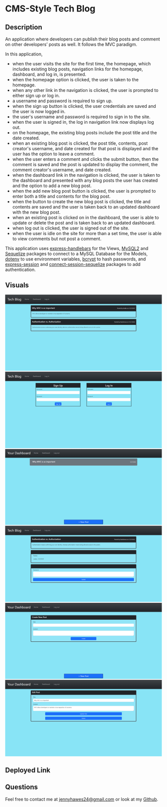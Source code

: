 # CMS-Style Tech Blog

## Description

An application where developers can publish their blog posts and comment on other developers’ posts as well. It follows the MVC paradigm.

In this application,
- when the user visits the site for the first time, the homepage, which includes existing blog posts, navigation links for the homepage, dashboard, and log in, is presented.
- when the homepage option is clicked, the user is taken to the homepage.
- when any other link in the navigation is clicked, the user is prompted to either sign up or log in.
- a username and password is required to sign up.
- when the sign up button is clicked, the user credentials are saved and the user is now logged in.
- the user's username and password is required to sign in to the site.
- when the user is signed in, the log in navigation link now displays log out.
- on the homepage, the existing blog posts include the post title and the date created.
- when an existing blog post is clicked, the post title, contents, post creator's username, and date created for that post is displayed and the user has the option to leave a comment.
- when the user enters a comment and clicks the submit button, then the comment is saved and the post is updated to display the comment, the comment creator's username, and date created.
- when the dashboard link in the navigation is clicked, the user is taken to the dashboard and presented with any blog posts the user has created and the option to add a new blog post.
- when the add new blog post button is clicked, the user is prompted to enter both a title and contents for the blog post.
- when the button to create the new blog post is clicked, the title and contents are saved and the user is taken back to an updated dashboard with the new blog post.
- when an existing post is clicked on in the dashboard, the user is able to update or delete the post and is taken back to an updated dashboard.
- when log out is clicked, the user is signed out of the site.
- when the user is idle on the site for more than a set time, the user is able to view comments but not post a comment.

This application uses [express-handlebars](https://www.npmjs.com/package/express-handlebars) for the Views, [MySQL2](https://www.npmjs.com/package/mysql2) and [Sequelize](https://www.npmjs.com/package/sequelize) packages to connect to a MySQL Database for the Models, [dotenv](https://www.npmjs.com/package/dotenv) to use environment variables, [bcrypt](https://www.npmjs.com/package/bcrypt) to hash passwords, and [express-session](https://www.npmjs.com/package/express-session) and [connect-session-sequelize](https://www.npmjs.com/package/connect-session-sequelize) packages to add authentication.

## Visuals

![home-view](/assets/images/home-view.png)
![login-view](/assets/images/login-view.png)
![dashboard-view](/assets/images/dashboard-view.png)
![single-blog-view](/assets/images/single-blog-view.png)
![create-blog](/assets/images/create-blog.png)
![edit-blog](/assets/images/edit-blog.png)

## Deployed Link



## Questions

Feel free to contact me at jennyhawes24@gmail.com or look at my [Github](https://github.com/JenniferKiesler).